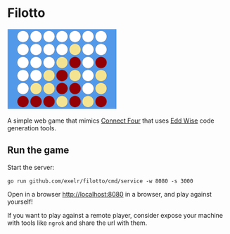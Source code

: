 # Filotto

![Filotto](screenshot-small.png)

A simple web game that mimics [Connect Four](https://en.wikipedia.org/wiki/Connect_Four)
that uses [Edd Wise](https://github.com/exelr/eddwise) code generation tools.

## Run the game

Start the server:
```shell
go run github.com/exelr/filotto/cmd/service -w 8080 -s 3000
```

Open in a browser [http://localhost:8080](http://localhost:8080) in a browser, and play against yourself!

If you want to play against a remote player, consider expose your machine with tools like `ngrok` and share the url with them.
